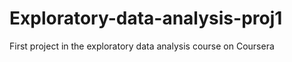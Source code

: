 # Exploratory-data-analysis-proj1
First project in the exploratory data analysis course on Coursera
